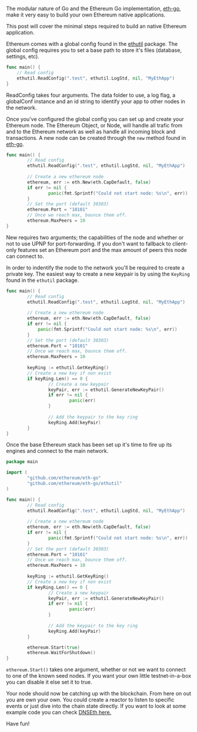 The modular nature of Go and the Ethereum Go implementation, [eth-go](https://github.com/ethereum/eth-go), make it very easy to build your own Ethereum native applications. 

This post will cover the minimal steps required to build an native Ethereum application.

Ethereum comes with a global config found in the [ethutil](https://github.com/ethereum/eth-go/tree/master/ethutil) package. The global config requires you to set a base path to store it's files (database, settings, etc).

```go
func main() {
	// Read config
	ethutil.ReadConfig(".test", ethutil.LogStd, nil, "MyEthApp")
}
```  

ReadConfig takes four arguments. The data folder to use, a log flag, a globalConf instance and an id string to identify your app to other nodes in the network.

Once you've configured the global config you can set up and create your Ethereum node. The Ethereum Object, or Node, will handle all trafic from and to the Ethereum network as well as handle all incoming block and transactions. A new node can be created through the `new` method found in [eth-go](https://github.com/ethereum/eth-go).

```go
func main() {
		// Read config
        ethutil.ReadConfig(".test", ethutil.LogStd, nil, "MyEthApp")
        
        // Create a new ethereum node
        ethereum, err := eth.New(eth.CapDefault, false)
        if err != nil {
            	panic(fmt.Sprintf("Could not start node: %s\n", err))
        }
        // Set the port (default 30303)
        ethereum.Port = "10101"
        // Once we reach max, bounce them off.
        ethereum.MaxPeers = 10
}
```

New requires two arguments; the capabilities of the node and whether or not to use UPNP for port-forwarding. If you don't want to fallback to client-only features set an Ethereum port and the max amount of peers this node can connect to. 

In order to indentify the node to the network you'll be required to create a private key. The easiest way to create a new keypair is by using the `KeyRing` found in the `ethutil` package.

```go
func main() {
    	// Read config
        ethutil.ReadConfig(".test", ethutil.LogStd, nil, "MyEthApp")
        
        // Create a new ethereum node
        ethereum, err := eth.New(eth.CapDefault, false)
        if err != nil {
            panic(fmt.Sprintf("Could not start node: %s\n", err))
        }
        // Set the port (default 30303)
        ethereum.Port = "10101"
        // Once we reach max, bounce them off.
        ethereum.MaxPeers = 10
        
        keyRing := ethutil.GetKeyRing()
        // Create a new key if non exist
        if keyRing.Len() == 0 {
    	    	// Create a new keypair
	        	keyPair, err := ethutil.GenerateNewKeyPair()
    	        if err != nil {
        		    	panic(err)
	            }
            
    	        // Add the keypair to the key ring
        	    keyRing.Add(keyPair)
        }
}
```

Once the base Ethereum stack has been set up it's time to fire up its engines and connect to the main network.

```go
package main

import (
		"github.com/ethereum/eth-go"
		"github.com/ethereum/eth-go/ethutil"
)

func main() {
	    // Read config
    	ethutil.ReadConfig(".test", ethutil.LogStd, nil, "MyEthApp")
    
	    // Create a new ethereum node
    	ethereum, err := eth.New(eth.CapDefault, false)
	    if err != nil {
    		    panic(fmt.Sprintf("Could not start node: %s\n", err))
	    }
    	// Set the port (default 30303)
	    ethereum.Port = "10101"
    	// Once we reach max, bounce them off.
	    ethereum.MaxPeers = 10
    
    	keyRing := ethutil.GetKeyRing()
	    // Create a new key if non exist
    	if keyRing.Len() == 0 {
        		// Create a new keypair
		        keyPair, err := ethutil.GenerateNewKeyPair()
        		if err != nil {
			            panic(err)
        		}
        
		        // Add the keypair to the key ring
        		keyRing.Add(keyPair)
	    }

    	ethereum.Start(true)
	    ethereum.WaitForShutdown()
}
```

`ethereum.Start()` takes one argument, whether or not we want to connect to one of the known seed nodes. If you want your own little testnet-in-a-box you can disable it else set it to true.

Your node should now be catching up with the blockchain. From here on out you are own your own. You could create a reactor to listen to specific events or just dive into the chain state directly. If you want to look at some example code you can check [DNSEth here.](https://github.com/maran/dnseth)

Have fun!